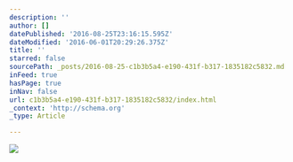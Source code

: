 ```yaml
---
description: ''
author: []
datePublished: '2016-08-25T23:16:15.595Z'
dateModified: '2016-06-01T20:29:26.375Z'
title: ''
starred: false
sourcePath: _posts/2016-08-25-c1b3b5a4-e190-431f-b317-1835182c5832.md
inFeed: true
hasPage: true
inNav: false
url: c1b3b5a4-e190-431f-b317-1835182c5832/index.html
_context: 'http://schema.org'
_type: Article

---
```

![](https://the-grid-user-content.s3-us-west-2.amazonaws.com/ebf13241-44f3-4b57-829b-04abb9429727.jpg)